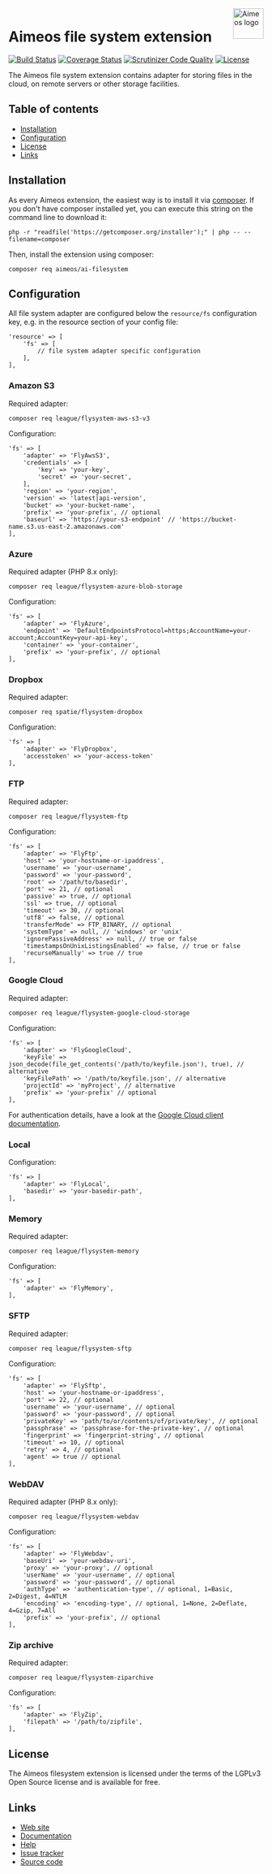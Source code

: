 <a href="https://aimeos.org/">
    <img src="https://aimeos.org/fileadmin/template/icons/logo.png" alt="Aimeos logo" title="Aimeos" align="right" height="60" />
</a>

# Aimeos file system extension

[![Build Status](https://circleci.com/gh/aimeos/ai-filesystem.svg?style=shield)](https://circleci.com/gh/aimeos/ai-filesystem)
[![Coverage Status](https://coveralls.io/repos/aimeos/ai-filesystem/badge.svg?branch=master)](https://coveralls.io/r/aimeos/ai-filesystem?branch=master)
[![Scrutinizer Code Quality](https://scrutinizer-ci.com/g/aimeos/ai-filesystem/badges/quality-score.png?b=master)](https://scrutinizer-ci.com/g/aimeos/ai-filesystem/?branch=master)
[![License](https://poser.pugx.org/aimeos/ai-filesystem/license.svg)](https://packagist.org/packages/aimeos/ai-filesystem)

The Aimeos file system extension contains adapter for storing files in the cloud, on remote servers or other storage facilities.

## Table of contents

- [Installation](#installation)
- [Configuration](#configuration)
- [License](#license)
- [Links](#links)

## Installation

As every Aimeos extension, the easiest way is to install it via [composer](https://getcomposer.org/). If you don't have composer installed yet, you can execute this string on the command line to download it:
```
php -r "readfile('https://getcomposer.org/installer');" | php -- --filename=composer
```

Then, install the extension using composer:

```
composer req aimeos/ai-filesystem
```

## Configuration

All file system adapter are configured below the ```resource/fs``` configuration key, e.g. in the resource section of your config file:

```
'resource' => [
	'fs' => [
		// file system adapter specific configuration
	],
],
```

### Amazon S3

Required adapter:

```
composer req league/flysystem-aws-s3-v3
```

Configuration:

```
'fs' => [
	'adapter' => 'FlyAwsS3',
	'credentials' => [
		'key' => 'your-key',
		'secret' => 'your-secret',
	],
	'region' => 'your-region',
	'version' => 'latest|api-version',
	'bucket' => 'your-bucket-name',
	'prefix' => 'your-prefix', // optional
	'baseurl' => 'https://your-s3-endpoint' // 'https://bucket-name.s3.us-east-2.amazonaws.com'
],
```

### Azure

Required adapter (PHP 8.x only):

```
composer req league/flysystem-azure-blob-storage
```

Configuration:

```
'fs' => [
	'adapter' => 'FlyAzure',
	'endpoint' => 'DefaultEndpointsProtocol=https;AccountName=your-account;AccountKey=your-api-key',
	'container' => 'your-container',
	'prefix' => 'your-prefix', // optional
],
```

### Dropbox

Required adapter:

```
composer req spatie/flysystem-dropbox
```

Configuration:

```
'fs' => [
	'adapter' => 'FlyDropbox',
	'accesstoken' => 'your-access-token'
],
```

### FTP

Required adapter:

```
composer req league/flysystem-ftp
```

Configuration:

```
'fs' => [
	'adapter' => 'FlyFtp',
	'host' => 'your-hostname-or-ipaddress',
	'username' => 'your-username',
	'password' => 'your-password',
	'root' => '/path/to/basedir',
	'port' => 21, // optional
	'passive' => true, // optional
	'ssl' => true, // optional
	'timeout' => 30, // optional
	'utf8' => false, // optional
	'transferMode' => FTP_BINARY, // optional
	'systemType' => null, // 'windows' or 'unix'
	'ignorePassiveAddress' => null, // true or false
	'timestampsOnUnixListingsEnabled' => false, // true or false
	'recurseManually' => true // true
],
```

### Google Cloud

Required adapter:

```
composer req league/flysystem-google-cloud-storage
```

Configuration:

```
'fs' => [
	'adapter' => 'FlyGoogleCloud',
	'keyFile' => json_decode(file_get_contents('/path/to/keyfile.json'), true), // alternative
	'keyFilePath' => '/path/to/keyfile.json', // alternative
	'projectId' => 'myProject', // alternative
	'prefix' => 'your-prefix' // optional
],
```

For authentication details, have a look at the [Google Cloud client documentation](https://github.com/googleapis/google-cloud-php/blob/main/AUTHENTICATION.md).

### Local

Configuration:

```
'fs' => [
	'adapter' => 'FlyLocal',
	'basedir' => 'your-basedir-path',
],
```

### Memory

Required adapter:

```
composer req league/flysystem-memory
```

Configuration:

```
'fs' => [
	'adapter' => 'FlyMemory',
],
```

### SFTP

Required adapter:

```
composer req league/flysystem-sftp
```

Configuration:

```
'fs' => [
	'adapter' => 'FlySftp',
	'host' => 'your-hostname-or-ipaddress',
	'port' => 22, // optional
	'username' => 'your-username', // optional
	'password' => 'your-password', // optional
	'privateKey' => 'path/to/or/contents/of/private/key', // optional
	'passphrase' => 'passphrase-for-the-private-key', // optional
	'fingerprint' => 'fingerprint-string', // optional
	'timeout' => 10, // optional
	'retry' => 4, // optional
	'agent' => true // optional
],
```

### WebDAV

Required adapter (PHP 8.x only):

```
composer req league/flysystem-webdav
```

Configuration:

```
'fs' => [
	'adapter' => 'FlyWebdav',
	'baseUri' => 'your-webdav-uri',
	'proxy' => 'your-proxy', // optional
	'userName' => 'your-username', // optional
	'password' => 'your-password', // optional
	'authType' => 'authentication-type', // optional, 1=Basic, 2=Digest, 4=NTLM
	'encoding' => 'encoding-type', // optional, 1=None, 2=Deflate, 4=Gzip, 7=All
	'prefix' => 'your-prefix', // optional
],
```

### Zip archive

Required adapter:

```
composer req league/flysystem-ziparchive
```

Configuration:

```
'fs' => [
	'adapter' => 'FlyZip',
	'filepath' => '/path/to/zipfile',
],
```

## License

The Aimeos filesystem extension is licensed under the terms of the LGPLv3 Open Source license and is available for free.

## Links

* [Web site](https://aimeos.org/)
* [Documentation](https://aimeos.org/docs)
* [Help](https://aimeos.org/help)
* [Issue tracker](https://github.com/aimeos/ai-filesystem/issues)
* [Source code](https://github.com/aimeos/ai-filesystem)
